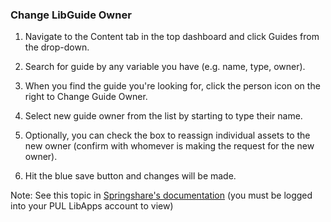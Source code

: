 ### Change LibGuide Owner

1. Navigate to the Content tab in the top dashboard and click Guides from the drop-down. 

2. Search for guide by any variable you have (e.g. name, type, owner).

3. When you find the guide you're looking for, click the person icon on the right to Change Guide Owner.

4. Select new guide owner from the list by starting to type their name.

5. Optionally, you can check the box to reassign individual assets to the new owner (confirm with whomever is making the request for the new owner).

6. Hit the blue save button and changes will be made. 

Note: See this topic in [Springshare's documentation](https://ask.springshare.com/libguides/faq/1325) (you must be logged into your PUL LibApps account to view)
